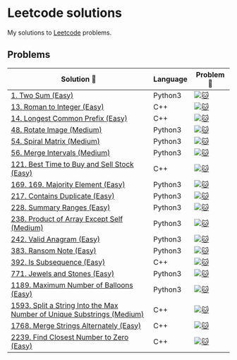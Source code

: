 # Leetcode solutions
My solutions to [Leetcode]([https://open.kattis.com/](https://leetcode.com/problemset/)) problems.

## Problems
| Solution :link: | Language | Problem :link: |
| - | - | - |
| [1. Two Sum (Easy)](https://github.com/Mr-Seoul/Leetcode-Solutions/blob/main/Solutions/Leetcode1.py) | Python3 | [![:cat:](https://github.com/Mr-Seoul/Leetcode-Solutions/blob/main/Leetcode_Logo.jpeg)](https://leetcode.com/problems/two-sum/) |
| [13. Roman to Integer (Easy)](https://github.com/Mr-Seoul/Leetcode-Solutions/blob/main/Solutions/Leetcode13.cpp) | C++ | [![:cat:](https://github.com/Mr-Seoul/Leetcode-Solutions/blob/main/Leetcode_Logo.jpeg)](https://leetcode.com/problems/roman-to-integer/) |
| [14. Longest Common Prefix (Easy)](https://github.com/Mr-Seoul/Leetcode-Solutions/blob/main/Solutions/Leetcode14.cpp) | C++ | [![:cat:](https://github.com/Mr-Seoul/Leetcode-Solutions/blob/main/Leetcode_Logo.jpeg)](https://leetcode.com/problems/longest-common-prefix/) |
| [48. Rotate Image (Medium)](https://github.com/Mr-Seoul/Leetcode-Solutions/blob/main/Solutions/Leetcode48.py) | Python3 | [![:cat:](https://github.com/Mr-Seoul/Leetcode-Solutions/blob/main/Leetcode_Logo.jpeg)](https://leetcode.com/problems/rotate-image/description/) |
| [54. Spiral Matrix (Medium)](https://github.com/Mr-Seoul/Leetcode-Solutions/blob/main/Solutions/Leetcode54.py) | Python3 | [![:cat:](https://github.com/Mr-Seoul/Leetcode-Solutions/blob/main/Leetcode_Logo.jpeg)]([https://leetcode.com/problems/spiral-matrix/]) |
| [56. Merge Intervals (Medium)](https://github.com/Mr-Seoul/Leetcode-Solutions/blob/main/Solutions/Leetcode56.py) | Python3 | [![:cat:](https://github.com/Mr-Seoul/Leetcode-Solutions/blob/main/Leetcode_Logo.jpeg)](https://leetcode.com/problems/merge-intervals/) |
| [121. Best Time to Buy and Sell Stock (Easy)](https://github.com/Mr-Seoul/Leetcode-Solutions/blob/main/Solutions/Leetcode121.cpp) | C++ | [![:cat:](https://github.com/Mr-Seoul/Leetcode-Solutions/blob/main/Leetcode_Logo.jpeg)](https://leetcode.com/problems/best-time-to-buy-and-sell-stock/) |
| [169. 169. Majority Element (Easy)](https://github.com/Mr-Seoul/Leetcode-Solutions/blob/main/Solutions/Leetcode169.py) | Python3 | [![:cat:](https://github.com/Mr-Seoul/Leetcode-Solutions/blob/main/Leetcode_Logo.jpeg)](https://leetcode.com/problems/majority-element/) |
| [217. Contains Duplicate (Easy)](https://github.com/Mr-Seoul/Leetcode-Solutions/blob/main/Solutions/Leetcode217.py) | Python3 | [![:cat:](https://github.com/Mr-Seoul/Leetcode-Solutions/blob/main/Leetcode_Logo.jpeg)](https://leetcode.com/problems/contains-duplicate/) |
| [228. Summary Ranges (Easy)](https://github.com/Mr-Seoul/Leetcode-Solutions/blob/main/Solutions/Leetcode228.py) | Python3 | [![:cat:](https://github.com/Mr-Seoul/Leetcode-Solutions/blob/main/Leetcode_Logo.jpeg)](https://leetcode.com/problems/summary-ranges/) |
| [238. Product of Array Except Self (Medium)](https://github.com/Mr-Seoul/Leetcode-Solutions/blob/main/Solutions/Leetcode238.py) | Python3 | [![:cat:](https://github.com/Mr-Seoul/Leetcode-Solutions/blob/main/Leetcode_Logo.jpeg)](https://leetcode.com/problems/product-of-array-except-self/) |
| [242. Valid Anagram (Easy)](https://github.com/Mr-Seoul/Leetcode-Solutions/blob/main/Solutions/Leetcode242.py) | Python3 | [![:cat:](https://github.com/Mr-Seoul/Leetcode-Solutions/blob/main/Leetcode_Logo.jpeg)](https://leetcode.com/problems/valid-anagram/description/) |
| [383. Ransom Note (Easy)](https://github.com/Mr-Seoul/Leetcode-Solutions/blob/main/Solutions/Leetcode383.py) | Python3 | [![:cat:](https://github.com/Mr-Seoul/Leetcode-Solutions/blob/main/Leetcode_Logo.jpeg)](https://leetcode.com/problems/ransom-note/) |
| [392. Is Subsequence (Easy)](https://github.com/Mr-Seoul/Leetcode-Solutions/blob/main/Solutions/Leetcode392.cpp) | C++ | [![:cat:](https://github.com/Mr-Seoul/Leetcode-Solutions/blob/main/Leetcode_Logo.jpeg)](https://leetcode.com/problems/is-subsequence/) |
| [771. Jewels and Stones (Easy)](https://github.com/Mr-Seoul/Leetcode-Solutions/blob/main/Solutions/Leetcode771.py) | Python3 | [![:cat:](https://github.com/Mr-Seoul/Leetcode-Solutions/blob/main/Leetcode_Logo.jpeg)](https://leetcode.com/problems/jewels-and-stones/) |
| [1189. Maximum Number of Balloons (Easy)](https://github.com/Mr-Seoul/Leetcode-Solutions/blob/main/Solutions/Leetcode1189.py) | Python3 | [![:cat:](https://github.com/Mr-Seoul/Leetcode-Solutions/blob/main/Leetcode_Logo.jpeg)](https://leetcode.com/problems/maximum-number-of-balloons/) |
| [1593. Split a String Into the Max Number of Unique Substrings (Medium)](https://github.com/Mr-Seoul/Leetcode-Solutions/blob/main/Solutions/Leetcode1593.cpp) | C++ | [![:cat:](https://github.com/Mr-Seoul/Leetcode-Solutions/blob/main/Leetcode_Logo.jpeg)](https://leetcode.com/problems/split-a-string-into-the-max-number-of-unique-substrings/) |
| [1768. Merge Strings Alternately (Easy)](https://github.com/Mr-Seoul/Leetcode-Solutions/blob/main/Solutions/Leetcode1768.cpp) | C++ | [![:cat:](https://github.com/Mr-Seoul/Leetcode-Solutions/blob/main/Leetcode_Logo.jpeg)](https://leetcode.com/problems/merge-strings-alternately/) |
| [2239. Find Closest Number to Zero (Easy)](https://github.com/Mr-Seoul/Leetcode-Solutions/blob/main/Solutions/Leetcode2239.cpp) | C++ | [![:cat:](https://github.com/Mr-Seoul/Leetcode-Solutions/blob/main/Leetcode_Logo.jpeg)](https://leetcode.com/problems/find-closest-number-to-zero/) |
